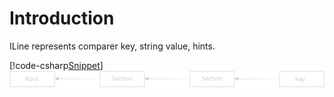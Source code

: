 ﻿# Introduction
ILine represents comparer key, string value, hints.

[!code-csharp[Snippet](Examples.cs#Snippet_1)]
![linked list](linkedlist.svg)
